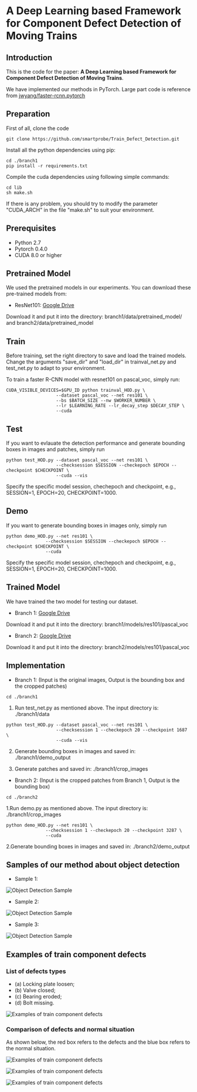 #  A Deep Learning based Framework for Component Defect Detection of Moving Trains

## Introduction

This is the code for the paper: **A Deep Learning based Framework for Component Defect Detection of Moving Trains**.

We have implemented our methods in PyTorch. Large part code is reference from  [jwyang/faster-rcnn.pytorch](https://github.com/jwyang/faster-rcnn.pytorch)

## Preparation

First of all, clone the code
```
git clone https://github.com/smartprobe/Train_Defect_Detection.git
```

Install all the python dependencies using pip:
```
cd ./branch1
pip install -r requirements.txt
```

Compile the cuda dependencies using following simple commands:
```
cd lib
sh make.sh
```
If there is any problem, you should try to modify the parameter "CUDA_ARCH" in the file "make.sh" to suit your environment.

## Prerequisites

* Python 2.7
* Pytorch 0.4.0
* CUDA 8.0 or higher

## Pretrained Model

We used the pretrained models in our experiments. You can download these pre-trained models from:

* ResNet101: [Google Drive](https://drive.google.com/open?id=1v6oxLMeUWM1HYh6ThhNkmvq1nAZNoUPK)

Download it and put it into the directory: branch1/data/pretrained_model/ and branch2/data/pretrained_model

## Train

Before training, set the right directory to save and load the trained models. Change the arguments "save_dir" and "load_dir" in trainval_net.py and test_net.py to adapt to your environment.

To train a faster R-CNN model with resnet101 on pascal_voc, simply run:
```
CUDA_VISIBLE_DEVICES=$GPU_ID python trainval_HOD.py \
                   --dataset pascal_voc --net res101 \
                   --bs $BATCH_SIZE --nw $WORKER_NUMBER \
                   --lr $LEARNING_RATE --lr_decay_step $DECAY_STEP \
                   --cuda
```

## Test

If you want to evlauate the detection performance and generate bounding boxes in images and patches, simply run
```
python test_HOD.py --dataset pascal_voc --net res101 \
                   --checksession $SESSION --checkepoch $EPOCH --checkpoint $CHECKPOINT \
                   --cuda --vis
```
Specify the specific model session, chechepoch and checkpoint, e.g., SESSION=1, EPOCH=20, CHECKPOINT=1000.

## Demo

If you want to generate bounding boxes in images only, simply run
```
python demo_HOD.py --net res101 \
               --checksession $SESSION --checkepoch $EPOCH --checkpoint $CHECKPOINT \
               --cuda
```
Specify the specific model session, chechepoch and checkpoint, e.g., SESSION=1, EPOCH=20, CHECKPOINT=1000.

## Trained Model

We have trained the two model for testing our dataset.

* Branch 1:  [Google Drive](https://drive.google.com/open?id=151499FF5oN8jHKclp693tHIonic5JuV7)

Download it and put it into the directory: branch1/models/res101/pascal_voc

* Branch 2:  [Google Drive](https://drive.google.com/open?id=1b2VuFeIjO8klsvdHJ_DUJzq-Hcimkrls)

Download it and put it into the directory: branch2/models/res101/pascal_voc


## Implementation

* Branch 1: (Input is the original images, Output is the bounding box and the cropped patches)

```
cd ./branch1
```

1. Run test_net.py as mentioned above. The input directory is: ./branch1/data

```
python test_HOD.py --dataset pascal_voc --net res101 \
                   --checksession 1 --checkepoch 20 --checkpoint 1687 \
                   --cuda --vis
```

2. Generate bounding boxes in images and saved in: ./branch1/demo_output

3. Generate patches and saved in: ./branch1/crop_images

*  Branch 2: (Input is the cropped patches from Branch 1, Output is the bounding box)

```
cd ./branch2
```

1.Run demo.py as mentioned above. The input directory is: ./branch1/crop_images

```
python demo_HOD.py --net res101 \
               --checksession 1 --checkepoch 20 --checkpoint 3287 \
               --cuda
```

2.Generate bounding boxes in images and saved in: ./branch2/demo_output

## Samples of our method about object detection

* Sample 1:

![Object Detection Sample](samples/Object_Detection/Sample1.png)

* Sample 2:

![Object Detection Sample](samples/Object_Detection/Sample2.png)

* Sample 3:

![Object Detection Sample](samples/Object_Detection/Sample3.png)

## Examples of train component defects

### List of defects types
* (a) Locking plate loosen;
* (b) Valve closed;
* (c) Bearing eroded;
* (d) Bolt missing.

![Examples of train component defects](samples/Component_Defects/Sample1.png)

### Comparison of defects and normal situation

As shown below, the red box refers to the defects and the blue box refers to the normal situation.

![Examples of train component defects](samples/Component_Defects/Sample2.png)

![Examples of train component defects](samples/Component_Defects/Sample3.png)

![Examples of train component defects](samples/Component_Defects/Sample4.png)
